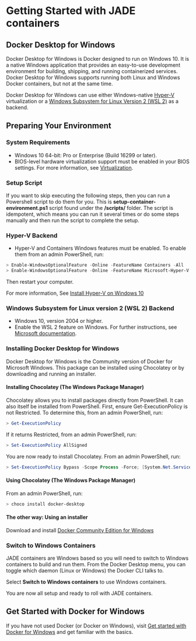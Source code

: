 # Getting Started with JADE containers

## Docker Desktop for Windows

Docker Desktop for Windows is Docker designed to run on Windows 10. It is a native Windows application that provides an easy-to-use development environment for building, shipping, and running containerized services. Docker Desktop for Windows supports running both Linux and Windows Docker containers, but not at the same time.

Docker Desktop for Windows can use either Windows-native [Hyper-V](https://docs.microsoft.com/en-us/virtualization/hyper-v-on-windows/about/) virtualization or
a [Windows Subsystem for Linux Version 2 (WSL 2)](https://docs.docker.com/docker-for-windows/wsl/) as a backend.

## Preparing Your Environment

### System Requirements

- Windows 10 64-bit: Pro or Enterprise (Build 16299 or later).
- BIOS-level hardware virtualization support must be enabled in your
    BIOS settings.  For more information, see [Virtualization](https://docs.docker.com/docker-for-windows/troubleshoot/#virtualization-must-be-enabled).

### Setup Script

If you want to skip executing the following steps, then you can run a Powershell script to do them for you. This is __setup-container-environment.ps1__ script found under the __/scripts/__ folder. The script is idempotent, which means you can run it several times or do some steps manually and then run the script to complete the setup.

### Hyper-V Backend

- Hyper-V and Containers Windows features must be enabled. To enable them from an admin PowerShell, run:

```powershell
> Enable-WindowsOptionalFeature -Online -FeatureName Containers -All
> Enable-WindowsOptionalFeature -Online -FeatureName Microsoft-Hyper-V -All
```

Then restart your computer.

For more information, See [Install Hyper-V on Windows 10](https://docs.microsoft.com/virtualization/hyper-v-on-windows/quick-start/enable-hyper-v)

### Windows Subsystem for Linux version 2 (WSL 2) Backend

- Windows 10, version 2004 or higher.
- Enable the WSL 2 feature on Windows. For further instructions, see
    [Microsoft documentation](https://docs.microsoft.com/windows/wsl/install-win10).

### Installing Docker Desktop for Windows

Docker Desktop for Windows is the Community version of Docker for Microsoft Windows. This package can be installed using Chocolatey or by downloading and running an installer.

#### Installing Chocolatey (The Windows Package Manager)

Chocolatey allows you to install packages directly from PowerShell. It can also itself be installed from PowerShell.
First, ensure Get-ExecutionPolicy is not Restricted. To determine this, from an admin PowerShell, run:

```powershell
> Get-ExecutionPolicy
```

If it returns Restricted, from an admin PowerShell, run:

```powershell
> Set-ExecutionPolicy AllSigned
```

You are now ready to install Chocolatey. From an admin PowerShell, run:

```powershell
> Set-ExecutionPolicy Bypass -Scope Process -Force; [System.Net.ServicePointManager]::SecurityProtocol = [System.Net.ServicePointManager]::SecurityProtocol -bor 3072; iex ((New-Object System.Net.WebClient).DownloadString('https://chocolatey.org/install.ps1'))
```

#### Using Chocolatey (The Windows Package Manager)

From an admin PowerShell, run:

```powershell
> choco install docker-desktop
```

#### The other way: Using an installer

Download and install [Docker Community Edition for Windows](https://store.docker.com/editions/community/docker-ce-desktop-windows)

### Switch to Windows Containers

JADE containers are Windows based so you will need to switch to Windows containers to build
and run them. From the Docker Desktop menu, you can toggle which daemon (Linux or Windows)
the Docker CLI talks to.

Select **Switch to Windows containers** to use Windows containers.

You are now all setup and ready to roll with JADE containers.

## Get Started with Docker for Windows

If you have not used Docker (or Docker on Windows), visit [Get started with Docker for Windows](https://docs.docker.com/docker-for-windows/) and get familiar with the basics.
